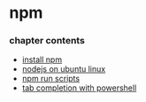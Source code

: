 ﻿
# npm
### chapter contents
 
* [install npm](install_npm.md)
* [nodejs on ubuntu linux](nodejs_on_ubuntu_linux.md)
* [npm run scripts](npm_run_scripts.md)
* [tab completion with powershell](tab_completion_with_powershell.md)
